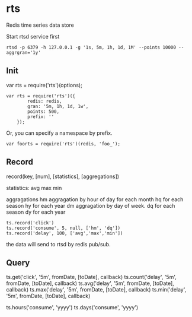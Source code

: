 rts
===

Redis time series data store

Start rtsd service first

    rtsd -p 6379 -h 127.0.0.1 -g '1s, 5m, 1h, 1d, 1M' --points 10000 --aggrgran='1y'

## Init

var rts = require('rts')(options);

    var rts = require('rts')({
            redis: redis,
            gran: '5m, 1h, 1d, 1w',
            points: 500,
            prefix: ''
        });

Or, you can specify a namespace by prefix.

    var foorts = require('rts')(redis, 'foo_');

## Record

record(key, \[num\], \[statistics\], \[aggregations\])

statistics:
avg
max
min

aggragations
hm aggragation by hour of day for each month
hq    for each season
hy    for each year
dm aggragation by day of week.
dq    for each season
dy    for each year

    ts.record('click')
    ts.record('consume', 5, null, ['hm', 'dq'])
    ts.record('delay', 100, ['avg','max','min'])

the data will send to rtsd by redis pub/sub.

## Query

ts.get('click', '5m', fromDate, \[toDate\], callback)
ts.count('delay', '5m', fromDate, \[toDate\], callback)
ts.avg('delay', '5m', fromDate, \[toDate\], callback)
ts.max('delay', '5m', fromDate, \[toDate\], callback)
ts.min('delay', '5m', fromDate, \[toDate\], callback)

ts.hours('consume', 'yyyy')
ts.days('consume', 'yyyy')
